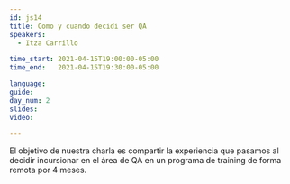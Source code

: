```yaml
---
id: js14
title: Como y cuando decidi ser QA
speakers:
  - Itza Carrillo

time_start: 2021-04-15T19:00:00-05:00
time_end:   2021-04-15T19:30:00-05:00

language: 
guide:
day_num: 2
slides: 
video: 

---
```


El objetivo de nuestra charla es compartir la experiencia que pasamos al decidir incursionar en el área de QA en un programa de training de forma remota por 4 meses.



